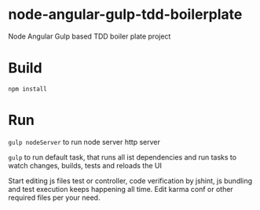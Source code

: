 # node-angular-gulp-tdd-boilerplate
Node Angular Gulp based TDD boiler plate project

# Build
``` npm install ```

# Run
``` gulp nodeServer ``` to run node server http server

``` gulp ``` to run default task, that runs all ist dependencies and run tasks to watch changes, builds, tests and reloads the UI

Start editing js files test or controller, code verification by jshint, js bundling and test execution keeps happening all time. Edit karma conf or other required files per your need.
